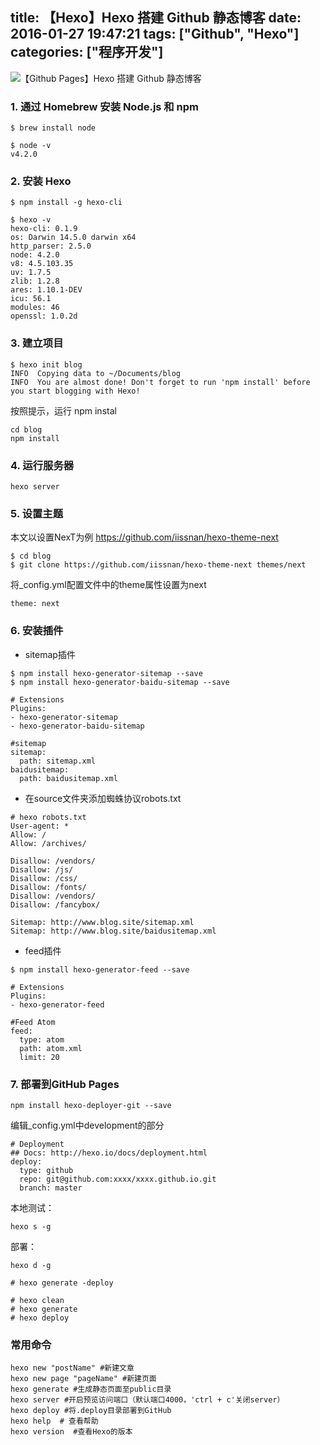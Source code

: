 title: 【Hexo】Hexo 搭建 Github 静态博客
date: 2016-01-27 19:47:21
tags: ["Github", "Hexo"]
categories: ["程序开发"]
---
![【Github Pages】Hexo 搭建 Github 静态博客](img/hexo_github.png)

### 1. 通过 Homebrew 安装 Node.js 和 npm

```
$ brew install node

$ node -v
v4.2.0
```

### 2. 安装 Hexo
```
$ npm install -g hexo-cli

$ hexo -v
hexo-cli: 0.1.9
os: Darwin 14.5.0 darwin x64
http_parser: 2.5.0
node: 4.2.0
v8: 4.5.103.35
uv: 1.7.5
zlib: 1.2.8
ares: 1.10.1-DEV
icu: 56.1
modules: 46
openssl: 1.0.2d
```

<!-- more -->

### 3. 建立项目
```
$ hexo init blog
INFO  Copying data to ~/Documents/blog
INFO  You are almost done! Don't forget to run 'npm install' before you start blogging with Hexo!
```
按照提示，运行 npm instal

```
cd blog
npm install
```

### 4. 运行服务器
```
hexo server
```

### 5. 设置主题
本文以设置NexT为例
https://github.com/iissnan/hexo-theme-next

```
$ cd blog
$ git clone https://github.com/iissnan/hexo-theme-next themes/next
```

将_config.yml配置文件中的theme属性设置为next

```
theme: next
```


### 6. 安装插件

- sitemap插件

```
$ npm install hexo-generator-sitemap --save
$ npm install hexo-generator-baidu-sitemap --save
```

```
# Extensions
Plugins:
- hexo-generator-sitemap
- hexo-generator-baidu-sitemap

#sitemap
sitemap:
  path: sitemap.xml
baidusitemap:
  path: baidusitemap.xml
```

- 在source文件夹添加蜘蛛协议robots.txt

```
# hexo robots.txt
User-agent: *
Allow: /
Allow: /archives/

Disallow: /vendors/
Disallow: /js/
Disallow: /css/
Disallow: /fonts/
Disallow: /vendors/
Disallow: /fancybox/

Sitemap: http://www.blog.site/sitemap.xml
Sitemap: http://www.blog.site/baidusitemap.xml
```

- feed插件

```
$ npm install hexo-generator-feed --save
```

```
# Extensions
Plugins:
- hexo-generator-feed

#Feed Atom
feed:
  type: atom
  path: atom.xml
  limit: 20
```

### 7. 部署到GitHub Pages
```
npm install hexo-deployer-git --save
```

编辑_config.yml中development的部分

```
# Deployment
## Docs: http://hexo.io/docs/deployment.html
deploy:
  type: github
  repo: git@github.com:xxxx/xxxx.github.io.git
  branch: master
```

本地测试：

```
hexo s -g
```

部署：

```
hexo d -g

# hexo generate -deploy

# hexo clean
# hexo generate
# hexo deploy
```

### 常用命令
```
hexo new "postName" #新建文章
hexo new page "pageName" #新建页面
hexo generate #生成静态页面至public目录
hexo server #开启预览访问端口（默认端口4000，'ctrl + c'关闭server）
hexo deploy #将.deploy目录部署到GitHub
hexo help  # 查看帮助
hexo version  #查看Hexo的版本
```
